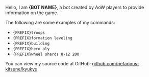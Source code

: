 Hello, I am **{BOT NAME}**, a bot created by AoW players to provide information on the game.

The following are some examples of my commands:
- `{PREFIX}troops`
- `{PREFIX}formation leveling`
- `{PREFIX}building`
- `{PREFIX}hero aly`
- `{PREFIX}wheel shards 8-12 200`

You can view my source code at GitHub: [github.com/nefarious-kitsune/kyukyu](https://github.com/nefarious-kitsune/kyukyu)